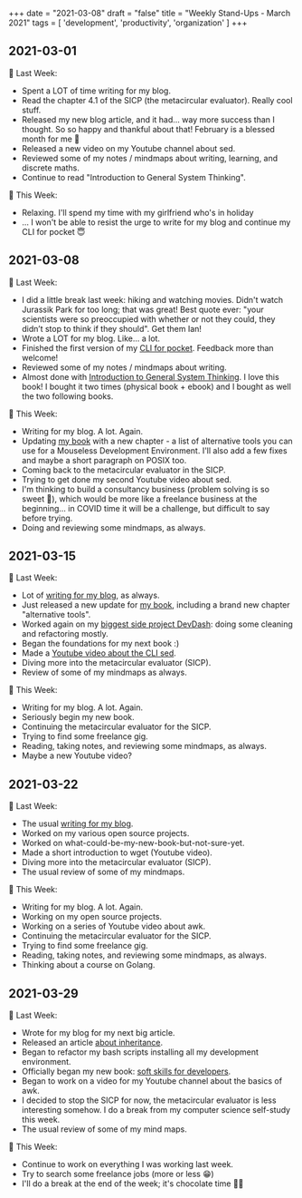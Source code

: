 +++
date = "2021-03-08"
draft = "false"
title = "Weekly Stand-Ups - March 2021"
tags = [
    'development',
    'productivity',
    'organization'
]
+++

## 2021-03-01

💫 Last Week:

* Spent a LOT of time writing for my blog.
* Read the chapter 4.1 of the SICP (the metacircular evaluator). Really cool stuff.
* Released my new blog article, and it had... way more success than I thought. So so happy and thankful about that! February is a blessed month for me 🥰
* Released a new video on my Youtube channel about sed.
* Reviewed some of my notes / mindmaps about writing, learning, and discrete maths.
* Continue to read "Introduction to General System Thinking".

🔨 This Week:

* Relaxing. I'll spend my time with my girlfriend who's in holiday
* ... I won't be able to resist the urge to write for my blog and continue my CLI for pocket 😇

## 2021-03-08

💫 Last Week:

* I did a little break last week: hiking and watching movies. Didn't watch Jurassik Park for too long; that was great! Best quote ever: "your scientists were so preoccupied with whether or not they could, they didn’t stop to think if they should". Get them Ian!
* Wrote a LOT for my blog. Like... a lot.
* Finished the first version of my [CLI for pocket](https://github.com/Phantas0s/gocket). Feedback more than welcome!
* Reviewed some of my notes / mindmaps about writing.
* Almost done with [Introduction to General System Thinking](https://www.goodreads.com/book/show/583766.An_Introduction_to_General_Systems_Thinking). I love this book! I bought it two times (physical book + ebook) and I bought as well the two following books.

🔨 This Week:

* Writing for my blog. A lot. Again.
* Updating [my book](https://themouseless.dev) with a new chapter - a list of alternative tools you can use for a Mouseless Development Environment. I'll also add a few fixes and maybe a short paragraph on POSIX too.
* Coming back to the metacircular evaluator in the SICP.
* Trying to get done my second Youtube video about sed.
* I'm thinking to build a consultancy business (problem solving is so sweet 💖), which would be more like a freelance business at the beginning... in COVID time it will be a challenge, but difficult to say before trying.
* Doing and reviewing some mindmaps, as always.

## 2021-03-15

💫 Last Week:

* Lot of [writing for my blog](https://thevaluable.dev), as always.
* Just released a new update for [my book](https://themouseless.dev), including a brand new chapter "alternative tools".
* Worked again on my [biggest side project DevDash](https://github.com/Phantas0s/devdash): doing some cleaning and refactoring mostly.
* Began the foundations for my next book :)
* Made a [Youtube video about the CLI sed](https://www.youtube.com/watch?v=BtZB-fndkzM).
* Diving more into the metacircular evaluator (SICP).
* Review of some of my mindmaps as always.

🔨 This Week:

* Writing for my blog. A lot. Again.
* Seriously begin my new book.
* Continuing the metacircular evaluator for the SICP.
* Trying to find some freelance gig.
* Reading, taking notes,  and reviewing some mindmaps, as always.
* Maybe a new Youtube video?


## 2021-03-22

💫 Last Week:

* The usual [writing for my blog](https://thevaluable.dev).
* Worked on my various open source projects.
* Worked on what-could-be-my-new-book-but-not-sure-yet.
* Made a short introduction to wget (Youtube video).
* Diving more into the metacircular evaluator (SICP).
* The usual review of some of my mindmaps.

🔨 This Week:

* Writing for my blog. A lot. Again.
* Working on my open source projects.
* Working on a series of Youtube video about awk.
* Continuing the metacircular evaluator for the SICP.
* Trying to find some freelance gig.
* Reading, taking notes, and reviewing some mindmaps, as always.
* Thinking about a course on Golang.

## 2021-03-29

💫 Last Week:

* Wrote for my blog for my next big article.
* Released an article [about inheritance](https://thevaluable.dev/guide-inheritance-oop/).
* Began to refactor my bash scripts installing all my development environment.
* Officially began my new book: [soft skills for developers](https://airtable.com/shrXKIbNQgtgArdJa).
* Began to work on a video for my Youtube channel about the basics of awk.
* I decided to stop the SICP for now, the metacircular evaluator is less interesting somehow. I do a break from my computer science self-study this week.
* The usual review of some of my mind maps.

🔨 This Week:

* Continue to work on everything I was working last week.
* Try to search some freelance jobs (more or less 😁)
* I'll do a break at the end of the week; it's chocolate time 🍫🐰

